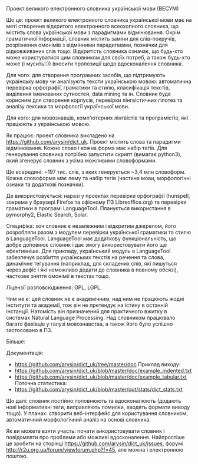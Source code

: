 Проект великого електронного словника української мови (ВЕСУМ)

Що це: проект великого електронного словника української мови має на меті створення 
відкритого електронного всеохопного словника, що містить слова української мови з 
парадигмами відмінювання. Окрім граматичної інформації, словник містить заміни для 
слів-покручів, розрізнення омонімів з відмінними парадигмами, позначки для рідковживаних слів тощо. 
Відкритість словника означає, що будь-хто може користуватися цим словником для своїх потреб, 
а також будь-хто може (і мусить!:)) вносити пропозиції щодо вдосконалення словника.

Для чого: для створення програмних засобів, що підтримують українську мову чи аналізують 
тексти українською мовою: автоматична перевірка орфографії, граматики та стилю, класифікація текстів, 
виділення іменованих сутностей, data mining та ін. Словник буде корисним для створення корпусів, 
перевірки лінгвістичних гіпотез та аналізу лексики та морфології української мови.

Для кого: для мовознавців, комп'ютерних лінгвістів та програмістів, які працюють з українською мовою.

Як працює: проект словника викладено на https://github.com/arysin/dict_uk. Проект містить слова та 
парадигми відмінювання. Кожне слово і кожна форма має набір тегів. Для генерування словника потрібно 
запустити скрипт (вимагає python3), який згенерує словник з усіма можливими словоформами.

Що всередині: ~197 тис. слів, з яких генерується ~3,4 млн словоформ. Кожна словоформа має лему та 
набір тегів (частина мови, морфологічні ознаки та додаткові позначки).

Де використовується: наразі у проектах перевірки орфографії (hunspell, зокрема у браузері Firefox 
та офісному ПЗ Libreoffice.org) та перевірки граматики в програмі LanguageTool. Планується використання 
в pymorphy2, Elastic Search, Solar.

Специфіка: хоч словник є незалежним і відкритим джерелом, його розробляли разом з модулем 
перевірки української граматики та стилю в LanguageTool. LanguageTool має додаткову функціональність, 
що добре доповнює словник і дає змогу використовувати його ще ефективніше. Для прикладу, український 
модуль в LanguageTool забезпечує розбиття українських текстів на речення та слова, динамічне тегування 
(наприклад, для складених слів, які пишуться через дефіс і які неможливо додати до словника в повному обсязі), 
часткове зняття омонімії в текстах тощо.

Ліцензії розповсюдження: GPL, LGPL.

Чим не є: цей словник не є академічним, над ним не працюють жодні інститути та академії, тож він не 
претендує на істину в останній інстанції. Натомість він призначений для практичного вжитку в системах 
Natural Language Processing. Над словником працювало багато фахівців у галузі мовознавства, а також його 
було успішно застосовано в ПЗ.

Більше:

Документація:
* https://github.com/arysin/dict_uk/tree/master/doc
Приклад виходу:
* https://github.com/arysin/dict_uk/blob/master/doc/example_indented.txt
* https://github.com/arysin/dict_uk/blob/master/doc/example_tabular.txt
Поточна статистика:
* https://github.com/arysin/dict_uk/blob/master/out/stats/dict_stats.txt

Що далі: словник постійно поповнюють та вдосконалюють (додають нові інформативні теги, виправляють 
помилки, вводять формати виводу тощо). У планах: створити веб-інтерфейс для користування словником, 
автоматичний морфологічний аналіз на основі словника.

Як ви можете взяти участь: почати використовувати словник і повідомляти про проблеми або можливі 
вдосконалення. Найпростіше це зробити на сторінці https://github.com/arysin/dict_uk/issues, 
форумі http://r2u.org.ua/forum/viewforum.php?f=45, але можна і електронною поштою.
